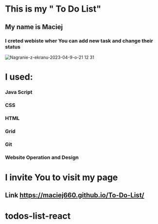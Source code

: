 # This is my " To Do List"
## My name is Maciej
### I creted webiste wher You can add new task and change their status

![Nagranie-z-ekranu-2023-04-9-o-21 12 31](https://user-images.githubusercontent.com/125219645/230792198-77d3ae67-7fc0-45b1-a8b8-9b8f0c3d0af2.gif)

# I used:
### Java Script
### CSS
### HTML
### Grid
### Git
### Website Operation and Design


# I invite You to visit my page
## Link https://maciej660.github.io/To-Do-List/
# todos-list-react
